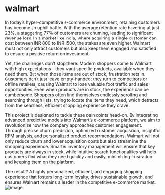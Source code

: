 # walmart
In today’s hyper-competitive e-commerce environment, retaining customers has become an uphill battle. With the average retention rate hovering at just 23%, a staggering 77% of customers are churning, leading to significant revenue loss. In a market like India, where acquiring a single customer can cost between INR 800 to INR 1500, the stakes are even higher. Walmart must not only attract customers but also keep them engaged and satisfied to ensure a positive return on investment.

Yet, the challenges don’t stop there. Modern shoppers come to Walmart with high expectations—they want specific products, available when they need them. But when those items are out of stock, frustration sets in. Customers don’t just leave empty-handed; they turn to competitors or offline retailers, causing Walmart to lose valuable foot traffic and sales opportunities. Even when products are in stock, the experience can be cumbersome. Shoppers often find themselves endlessly scrolling and searching through lists, trying to locate the items they need, which detracts from the seamless, efficient shopping experience they crave.

This project is designed to tackle these pain points head-on. By integrating advanced predictive models into Walmart’s e-commerce platform, we aim to revolutionize how the company approaches customer engagement. Through precise churn prediction, optimized customer acquisition, insightful RFM analysis, and personalized product recommendations, Walmart will not only reduce churn and lower acquisition costs but also streamline the shopping experience. Smarter inventory management will ensure that key products are always in stock, while intuitive search functionalities will help customers find what they need quickly and easily, minimizing frustration and keeping them on the platform.

The result? A highly personalized, efficient, and engaging shopping experience that fosters long-term loyalty, drives sustainable growth, and ensures Walmart remains a leader in the competitive e-commerce market.
![image](https://github.com/user-attachments/assets/d6fd4e97-ec6c-4103-80f9-450ec075cb1b)
